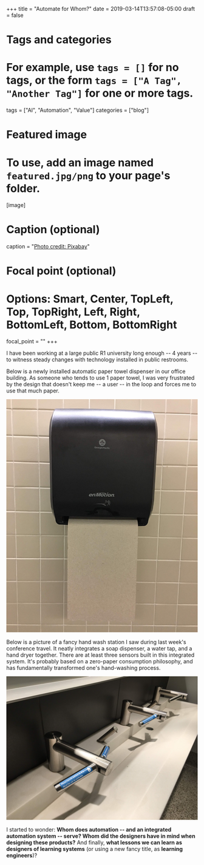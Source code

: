 +++
title = "Automate for Whom?"
date = 2019-03-14T13:57:08-05:00
draft = false

# Tags and categories
# For example, use `tags = []` for no tags, or the form `tags = ["A Tag", "Another Tag"]` for one or more tags.
tags = ["AI", "Automation", "Value"]
categories = ["blog"]

# Featured image
# To use, add an image named `featured.jpg/png` to your page's folder. 
[image]
  # Caption (optional)
  caption = "[Photo credit: Pixabay](https://pixabay.com/illustrations/robot-robotics-technology-software-2027195/)"

  # Focal point (optional)
  # Options: Smart, Center, TopLeft, Top, TopRight, Left, Right, BottomLeft, Bottom, BottomRight
  focal_point = ""
+++

I have been working at a large public R1 university long enough -- 4 years -- to witness steady changes with technology installed in public restrooms. 

Below is a newly installed automatic paper towel dispenser in our office building. As someone who tends to use 1 paper towel, I was very frustrated by the design that doesn't keep me -- a user -- in the loop and forces me to use that much paper.

![](automatic-towel-dispenser.JPG)

Below is a picture of a fancy hand wash station I saw during last week's conference travel. It neatly integrates a soap dispenser, a water tap, and a hand dryer together. There are at least three sensors built in this integrated system. It's probably based on a zero-paper consumption philosophy, and has fundamentally transformed one's hand-washing process. 

![](hand-wash-station.JPG)

I started to wonder: **Whom does automation -- and an integrated automation system -- serve? Whom did the designers have in mind when designing these products?**  And finally, **what lessons we can learn as designers of learning systems** (or using a new fancy title, as **learning engineers**)?
